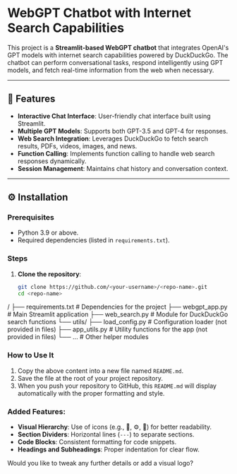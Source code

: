 # WebGPT Chatbot with Internet Search Capabilities

This project is a **Streamlit-based WebGPT chatbot** that integrates OpenAI's GPT models with internet search capabilities powered by DuckDuckGo. The chatbot can perform conversational tasks, respond intelligently using GPT models, and fetch real-time information from the web when necessary.

---

## 🌟 Features

- **Interactive Chat Interface**: User-friendly chat interface built using Streamlit.
- **Multiple GPT Models**: Supports both GPT-3.5 and GPT-4 for responses.
- **Web Search Integration**: Leverages DuckDuckGo to fetch search results, PDFs, videos, images, and news.
- **Function Calling**: Implements function calling to handle web search responses dynamically.
- **Session Management**: Maintains chat history and conversation context.

---

## ⚙️ Installation

### Prerequisites

- Python 3.9 or above.
- Required dependencies (listed in `requirements.txt`).

### Steps

1. **Clone the repository**:
   ```bash
   git clone https://github.com/<your-username>/<repo-name>.git
   cd <repo-name>

<repo-name>/
├── requirements.txt       # Dependencies for the project
├── webgpt_app.py          # Main Streamlit application
├── web_search.py          # Module for DuckDuckGo search functions
└── utils/
    ├── load_config.py     # Configuration loader (not provided in files)
    ├── app_utils.py       # Utility functions for the app (not provided in files)
    └── ...                # Other helper modules



### How to Use It

1. Copy the above content into a new file named `README.md`.
2. Save the file at the root of your project repository.
3. When you push your repository to GitHub, this `README.md` will display automatically with the proper formatting and style.

### Added Features:
- **Visual Hierarchy**: Use of icons (e.g., 🌟, ⚙️, 📁) for better readability.
- **Section Dividers**: Horizontal lines (`---`) to separate sections.
- **Code Blocks**: Consistent formatting for code snippets.
- **Headings and Subheadings**: Proper indentation for clear flow.

Would you like to tweak any further details or add a visual logo?
